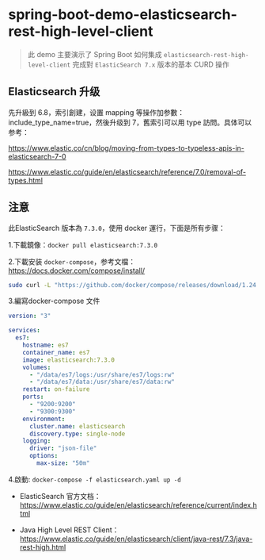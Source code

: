 # spring-boot-demo-elasticsearch-rest-high-level-client

> 此 demo 主要演示了 Spring Boot 如何集成 `elasticsearch-rest-high-level-client` 完成對 `ElasticSearch 7.x` 版本的基本 CURD 操作 

## Elasticsearch 升级

先升級到 6.8，索引創建，设置 mapping 等操作加参數：include_type_name=true，然後升级到 7，舊索引可以用 type 訪問。具体可以参考：

https://www.elastic.co/cn/blog/moving-from-types-to-typeless-apis-in-elasticsearch-7-0

https://www.elastic.co/guide/en/elasticsearch/reference/7.0/removal-of-types.html

## 注意

此ElasticSearch 版本為 `7.3.0`，使用 docker 運行，下面是所有步骤：

1.下載鏡像：`docker pull elasticsearch:7.3.0`

2.下載安装 `docker-compose`，参考文檔： https://docs.docker.com/compose/install/

```bash
sudo curl -L "https://github.com/docker/compose/releases/download/1.24.1/docker-compose-$(uname -s)-$(uname -m)" -o /usr/local/bin/docker-compose
```

3.編寫docker-compose 文件

```yaml
version: "3"

services:
  es7:
    hostname: es7
    container_name: es7
    image: elasticsearch:7.3.0
    volumes:
      - "/data/es7/logs:/usr/share/es7/logs:rw"
      - "/data/es7/data:/usr/share/es7/data:rw"
    restart: on-failure
    ports: 
      - "9200:9200"
      - "9300:9300"
    environment:
      cluster.name: elasticsearch
      discovery.type: single-node
    logging:
      driver: "json-file"
      options:
        max-size: "50m"

```
4.啟動: `docker-compose -f elasticsearch.yaml up -d`


- ElasticSearch 官方文档：https://www.elastic.co/guide/en/elasticsearch/reference/current/index.html

- Java High Level REST Client：https://www.elastic.co/guide/en/elasticsearch/client/java-rest/7.3/java-rest-high.html

